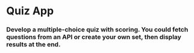 # Quiz App

### Develop a multiple-choice quiz with scoring. You could fetch questions from an API or create your own set, then display results at the end.
